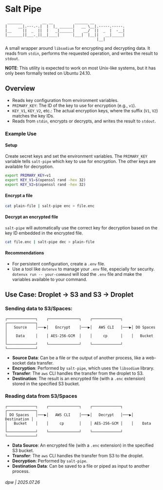 # Salt Pipe

```
 _______         __ __          ______ __
|     __|.---.-.|  |  |_ ______|   __ \__|.-----.-----.
|__     ||  _  ||  |   _|______|    __/  ||  _  |  -__|
|_______||___._||__|____|      |___|  |__||   __|_____|
                                          |__|
```

A small wrapper around `libsodium` for encrypting and decrypting data. It reads from `stdin`, performs the requested operation, and writes the result to `stdout`.

**NOTE**: This utility is expected to work on most Unix-like systems, but it has only been formally tested on Ubuntu 24.10.

## Overview

*   Reads key configuration from environment variables.
*   `PRIMARY_KEY`: The ID of the key to use for encryption (e.g., `v1`).
*   `KEY_V1`, `KEY_V2`, etc.: The actual encryption keys, where the suffix (`V1`, `V2`) matches the key IDs.
*   Reads from `stdin`, encrypts or decrypts, and writes the result to `stdout`.

### Example Use

#### Setup

Create secret keys and set the environment variables. The `PRIMARY_KEY` variable tells `salt-pipe` which key to use for encryption. The other keys are available for decryption.

```sh
export PRIMARY_KEY=v1
export KEY_V1=$(openssl rand -hex 32)
export KEY_V2=$(openssl rand -hex 32)
```

#### Encrypt a file

```sh
cat plain-file | salt-pipe enc > file.enc
```

#### Decrypt an encrypted file

`salt-pipe` will automatically use the correct key for decryption based on the key ID embedded in the encrypted file.

```sh
cat file.enc | salt-pipe dec > plain-file
```

#### Recommendations

*   For persistent configuration, create a `.env` file.
*   Use a tool like `dotenvx` to manage your `.env` file, especially for security. `dotenvx run -- your-command` will load the `.env` file and make the variables available to your command.

## Use Case: Droplet -> S3 and S3 -> Droplet

### Sending data to S3/Spaces:

```
┌─────────────┐    ┌──────────────┐    ┌─────────────┐    ┌─────────────┐
│   Source    │───▶│   Encrypt    │───▶│   AWS CLI   │───▶│ DO Spaces   │
│    Data     │    │ AES-256-GCM  │    │     cp      │    │   Bucket    │
└─────────────┘    └──────────────┘    └─────────────┘    └─────────────┘

```

*   **Source Data**: Can be a file or the output of another process, like a web-socket data transfer.
*   **Encryption**: Performed by `salt-pipe`, which uses the `libsodium` library.
*   **Transfer**: The `aws` CLI handles the transfer from the droplet to S3.
*   **Destination**: The result is an encrypted file (with a `.enc` extension) stored in the specified S3 bucket.

### Reading data from S3/Spaces

```
┌─────────────┐    ┌──────────────┐    ┌─────────────┐    ┌─────────────┐
│ DO Spaces   │───▶│   AWS CLI    │───▶│   Decrypt   │───▶│ Destination │
│   Bucket    │    │     cp       │    │ AES-256-GCM │    │    Data     │
└─────────────┘    └──────────────┘    └─────────────┘    └─────────────┘
```

*   **Data Source**: An encrypted file (with a `.enc` extension) in the specified S3 bucket.
*   **Transfer**: The `aws` CLI handles the transfer from S3 to the droplet.
*   **Decryption**: Performed by `salt-pipe`.
*   **Destination Data**: Can be saved to a file or piped as input to another process.


###### dpw | 2025.07.26


